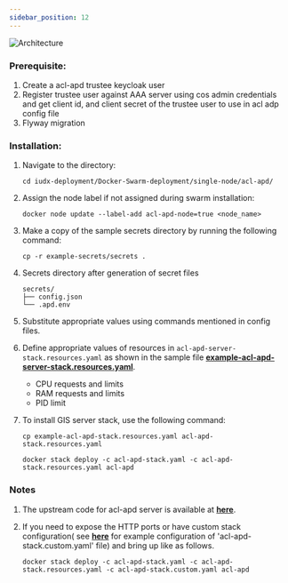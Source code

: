 ```yaml
---
sidebar_position: 12
---
```

<div style={{textAlign: 'center'}}>

![Architecture](https://s3-ap-south-1-docs-resources.s3.ap-south-1.amazonaws.com/IUDX-resources/acl-apd.png)<br/>

</div>

### Prerequisite: 

1. Create a acl-apd trustee keycloak user
2.  Register trustee user against AAA server using cos admin credentials and get client id, and client secret of the trustee user to use in  acl adp config file
3. Flyway migration 

### Installation:

1. Navigate to the directory:

    ```
    cd iudx-deployment/Docker-Swarm-deployment/single-node/acl-apd/
    ```

2. Assign the node label if not assigned during swarm installation:

    ```
    docker node update --label-add acl-apd-node=true <node_name>
    ```

3. Make a copy of the sample secrets directory by running the following command:

    ```
    cp -r example-secrets/secrets .
    ```
4. Secrets directory after generation of secret files

    ```
    secrets/
    ├── config.json
    └── .apd.env
    ```

5. Substitute appropriate values using commands mentioned in config files.

6. Define appropriate values of resources in `acl-apd-server-stack.resources.yaml` as shown in the sample file **[example-acl-apd-server-stack.resources.yaml](https://github.com/datakaveri/iudx-deployment/blob/5.0.0/Docker-Swarm-deployment/single-node/acl-apd/example-acl-apd-stack.resources.yaml)**.

    - CPU requests and limits
    - RAM requests and limits
    - PID limit

   


7. To install GIS server stack, use the following command:

    ```
    cp example-acl-apd-stack.resources.yaml acl-apd-stack.resources.yaml
   
    docker stack deploy -c acl-apd-stack.yaml -c acl-apd-stack.resources.yaml acl-apd
    ```

### Notes

1. The upstream code for acl-apd server is available at **[here](https://github.com/datakaveri/iudx-acl-apd)**.
   
2. If you need to expose the HTTP ports or have custom stack configuration( see **[here](https://github.com/datakaveri/iudx-deployment/blob/master/Docker-Swarm-deployment/single-node/acl-apd/example-acl-apd-server-stack.resources.yaml)** for example configuration of 'acl-apd-stack.custom.yaml' file) and bring up like as follows.
    
    ```
    docker stack deploy -c acl-apd-stack.yaml -c acl-apd-stack.resources.yaml -c acl-apd-stack.custom.yaml acl-apd
    ```